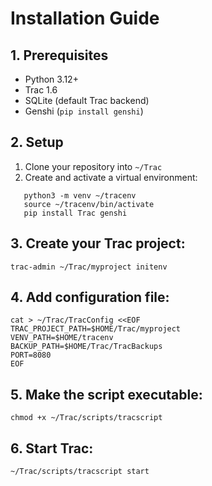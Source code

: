 
# Installation Guide

## 1. Prerequisites

- Python 3.12+
- Trac 1.6
- SQLite (default Trac backend)
- Genshi (`pip install genshi`)

## 2. Setup

1. Clone your repository into `~/Trac`
2. Create and activate a virtual environment:

~~~
   python3 -m venv ~/tracenv
   source ~/tracenv/bin/activate
   pip install Trac genshi
~~~

## 3. Create your Trac project:

~~~
trac-admin ~/Trac/myproject initenv
~~~

## 4. Add configuration file:

~~~
cat > ~/Trac/TracConfig <<EOF
TRAC_PROJECT_PATH=$HOME/Trac/myproject
VENV_PATH=$HOME/tracenv
BACKUP_PATH=$HOME/Trac/TracBackups
PORT=8080
EOF
~~~

## 5. Make the script executable:

~~~
chmod +x ~/Trac/scripts/tracscript
~~~

## 6. Start Trac:

~~~
~/Trac/scripts/tracscript start
~~~
